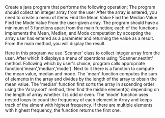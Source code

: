 Create a java program that performs the following operation:
The program should collect an integer array from the user
After the array is entered, you need to create a menu of items
Find the Mean Value
Find the Median Value
Find the Mode Value
From the user-given array.
The program should have a minimum of 3 functions apart from the main function; each of the functions implements the Mean, Median, and Mode computation by accepting the array user has entered as a parameter and returning the value as a result. From the main method, you will display the result.


Here in this program we use 'Scanner' class to collect integer array from the user. After which it displays a menu of operations using 'Scanner.nextInt' method. Following which by user's choice, program calls appropriate function('mean','median','mode'). Next to it there is a function to compute the mean value, median and mode. The 'mean' function computes the sum of elements in the array and divides by the length of the array to obtain the mean value. The 'median' function first sorts the array in ascending order using the 'Array.sort' method, then find the middle element(s) depending on the length of array whether it is odd or even. The 'mode' function uses nested loops to count the frequency of each element in Array and keeps track of the elment with highest frequency. If there are multiple elements with highest frequency, the function returns the first one. 